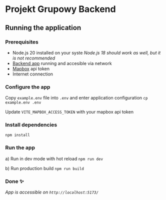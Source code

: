 # Projekt Grupowy Backend

## Running the application

### Prerequisites
- Node.js 20 installed on your syste *Node.js 18 should work as well, but it is not recommended*
- [Backend app](https://github.com/ar-ms-pz/projekt-grupowy) running and accesible via network
- [Mapbox](https://www.mapbox.com/) api token
- Internet connection

### Configure the app
Copy `example.env` file into `.env` and enter application configuration
`cp example.env .env`

Update `VITE_MAPBOX_ACCESS_TOKEN` with your mapbox api token

### Install dependencies
`npm install`

### Run the app
a) Run in dev mode with hot reload
`npm run dev`

b) Run production build
`npm run build`

### Done ✨
*App is accessible on `http://localhost:5173/`*
